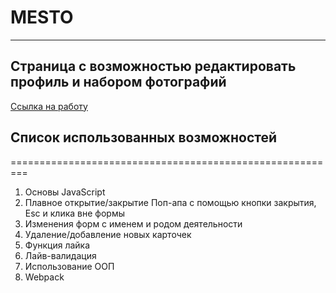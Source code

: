 # MESTO
-----------------------
Страница с возможностью редактировать профиль и  набором фотографий
-------------------------------------------------------------------
[Ссылка на работу](https://belyaevav.github.io/mesto/)

## Список использованных возможностей
=========================================================
1. Основы JavaScript
2. Плавное открытие/закрытие Поп-апа с помощью кнопки закрытия, Esc и клика вне формы
3. Изменения форм с именем и родом деятельности
4. Удаление/добавление новых карточек
5. Функция лайка
6. Лайв-валидация
7. Использование ООП
8. Webpack

